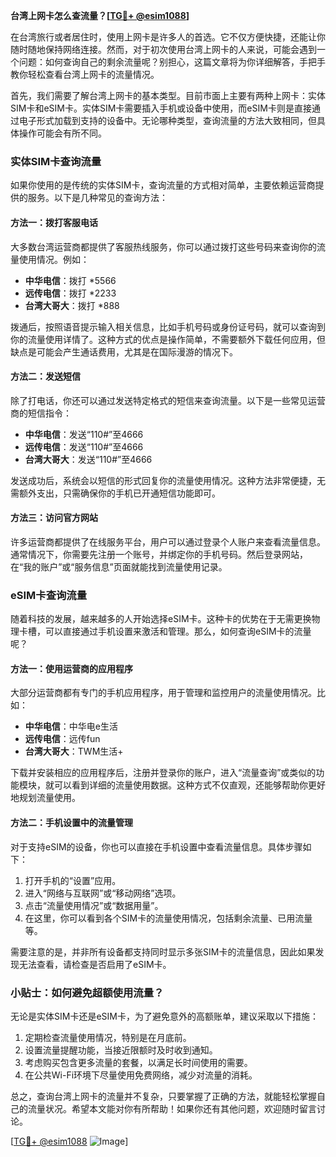 **台湾上网卡怎么查流量？[[TG💪+ @esim1088](https://t.me/s/esim1088)]**

在台湾旅行或者居住时，使用上网卡是许多人的首选。它不仅方便快捷，还能让你随时随地保持网络连接。然而，对于初次使用台湾上网卡的人来说，可能会遇到一个问题：如何查询自己的剩余流量呢？别担心，这篇文章将为你详细解答，手把手教你轻松查看台湾上网卡的流量情况。

首先，我们需要了解台湾上网卡的基本类型。目前市面上主要有两种上网卡：实体SIM卡和eSIM卡。实体SIM卡需要插入手机或设备中使用，而eSIM卡则是直接通过电子形式加载到支持的设备中。无论哪种类型，查询流量的方法大致相同，但具体操作可能会有所不同。

### 实体SIM卡查询流量

如果你使用的是传统的实体SIM卡，查询流量的方式相对简单，主要依赖运营商提供的服务。以下是几种常见的查询方法：

#### 方法一：拨打客服电话
大多数台湾运营商都提供了客服热线服务，你可以通过拨打这些号码来查询你的流量使用情况。例如：
- **中华电信**：拨打 *5566
- **远传电信**：拨打 *2233
- **台湾大哥大**：拨打 *888

拨通后，按照语音提示输入相关信息，比如手机号码或身份证号码，就可以查询到你的流量使用详情了。这种方式的优点是操作简单，不需要额外下载任何应用，但缺点是可能会产生通话费用，尤其是在国际漫游的情况下。

#### 方法二：发送短信
除了打电话，你还可以通过发送特定格式的短信来查询流量。以下是一些常见运营商的短信指令：
- **中华电信**：发送“110#”至4666
- **远传电信**：发送“110#”至4666
- **台湾大哥大**：发送“110#”至4666

发送成功后，系统会以短信的形式回复你的流量使用情况。这种方法非常便捷，无需额外支出，只需确保你的手机已开通短信功能即可。

#### 方法三：访问官方网站
许多运营商都提供了在线服务平台，用户可以通过登录个人账户来查看流量信息。通常情况下，你需要先注册一个账号，并绑定你的手机号码。然后登录网站，在“我的账户”或“服务信息”页面就能找到流量使用记录。

### eSIM卡查询流量

随着科技的发展，越来越多的人开始选择eSIM卡。这种卡的优势在于无需更换物理卡槽，可以直接通过手机设置来激活和管理。那么，如何查询eSIM卡的流量呢？

#### 方法一：使用运营商的应用程序
大部分运营商都有专门的手机应用程序，用于管理和监控用户的流量使用情况。比如：
- **中华电信**：中华电e生活
- **远传电信**：远传fun
- **台湾大哥大**：TWM生活+

下载并安装相应的应用程序后，注册并登录你的账户，进入“流量查询”或类似的功能模块，就可以看到详细的流量使用数据。这种方式不仅直观，还能够帮助你更好地规划流量使用。

#### 方法二：手机设置中的流量管理
对于支持eSIM的设备，你也可以直接在手机设置中查看流量信息。具体步骤如下：
1. 打开手机的“设置”应用。
2. 进入“网络与互联网”或“移动网络”选项。
3. 点击“流量使用情况”或“数据用量”。
4. 在这里，你可以看到各个SIM卡的流量使用情况，包括剩余流量、已用流量等。

需要注意的是，并非所有设备都支持同时显示多张SIM卡的流量信息，因此如果发现无法查看，请检查是否启用了eSIM卡。

### 小贴士：如何避免超额使用流量？

无论是实体SIM卡还是eSIM卡，为了避免意外的高额账单，建议采取以下措施：
1. 定期检查流量使用情况，特别是在月底前。
2. 设置流量提醒功能，当接近限额时及时收到通知。
3. 考虑购买包含更多流量的套餐，以满足长时间使用的需要。
4. 在公共Wi-Fi环境下尽量使用免费网络，减少对流量的消耗。

总之，查询台湾上网卡的流量并不复杂，只要掌握了正确的方法，就能轻松掌握自己的流量状况。希望本文能对你有所帮助！如果你还有其他问题，欢迎随时留言讨论。

[[TG💪+ @esim1088](https://t.me/s/esim1088) ![Image](https://i.postimg.cc/4NQfJmqS/Snipaste-2025-05-13-00-14-12.png)]